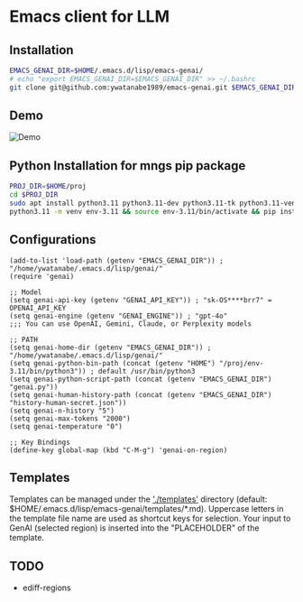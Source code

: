 # Emacs client for LLM

## Installation
```bash
EMACS_GENAI_DIR=$HOME/.emacs.d/lisp/emacs-genai/
# echo "export EMACS_GENAI_DIR=$EMACS_GENAI_DIR" >> ~/.bashrc
git clone git@github.com:ywatanabe1989/emacs-genai.git $EMACS_GENAI_DIR
```

## Demo
![Demo](docs/demo-1920.gif)

## Python Installation for mngs pip package
```bash
PROJ_DIR=$HOME/proj
cd $PROJ_DIR
sudo apt install python3.11 python3.11-dev python3.11-tk python3.11-venv
python3.11 -m venv env-3.11 && source env-3.11/bin/activate && pip install -U pip && pip install "mngs>=1.5.5"
```

## Configurations
```elisp
(add-to-list 'load-path (getenv "EMACS_GENAI_DIR")) ; "/home/ywatanabe/.emacs.d/lisp/genai/"
(require 'genai)

;; Model
(setq genai-api-key (getenv "GENAI_API_KEY")) ; "sk-OS****brr7" = OPENAI_API_KEY
(setq genai-engine (getenv "GENAI_ENGINE")) ; "gpt-4o"
;;; You can use OpenAI, Gemini, Claude, or Perplexity models

;; PATH
(setq genai-home-dir (getenv "EMACS_GENAI_DIR")) ; "/home/ywatanabe/.emacs.d/lisp/genai/"
(setq genai-python-bin-path (concat (getenv "HOME") "/proj/env-3.11/bin/python3")) ; default /usr/bin/python3
(setq genai-python-script-path (concat (getenv "EMACS_GENAI_DIR") "genai.py"))
(setq genai-human-history-path (concat (getenv "EMACS_GENAI_DIR") "history-human-secret.json"))
(setq genai-n-history "5")
(setq genai-max-tokens "2000")
(setq genai-temperature "0")

;; Key Bindings
(define-key global-map (kbd "C-M-g") 'genai-on-region)
```

## Templates
Templates can be managed under the ['./templates'](./templates) directory (default: $HOME/.emacs.d/lisp/emacs-genai/templates/*.md). Uppercase letters in the template file name are used as shortcut keys for selection. Your input to GenAI (selected region) is inserted into the "PLACEHOLDER" of the template.

## TODO

- ediff-regions
